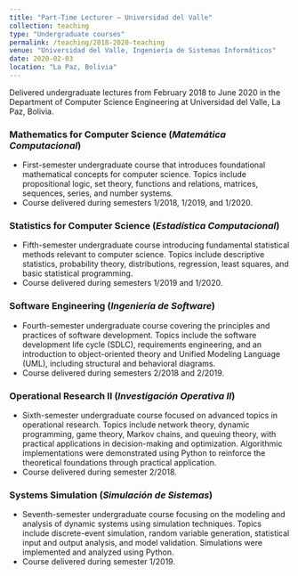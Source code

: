 ```yaml
---
title: "Part-Time Lecturer – Universidad del Valle"
collection: teaching
type: "Undergraduate courses"
permalink: /teaching/2018-2020-teaching
venue: "Universidad del Valle, Ingeniería de Sistemas Informáticos"
date: 2020-02-03
location: "La Paz, Bolivia"
---
```


Delivered undergraduate lectures from February 2018 to June 2020 in the Department of Computer Science Engineering at Universidad del Valle, La Paz, Bolivia.

### Mathematics for Computer Science (*Matemática Computacional*) 
- First-semester undergraduate course that introduces foundational mathematical concepts for computer science. Topics include propositional logic, set theory, functions and relations, matrices, sequences, series, and number systems.
- Course delivered during semesters 1/2018, 1/2019, and 1/2020.


### Statistics for Computer Science (*Estadística Computacional*)  
- Fifth-semester undergraduate course introducing fundamental statistical methods relevant to computer science. Topics include descriptive statistics, probability theory, distributions, regression, least squares, and basic statistical programming.  
- Course delivered during semesters 1/2019 and 1/2020.

### Software Engineering (*Ingeniería de Software*)  
- Fourth-semester undergraduate course covering the principles and practices of software development. Topics include the software development life cycle (SDLC), requirements engineering, and an introduction to object-oriented theory and Unified Modeling Language (UML), including structural and behavioral diagrams.  
- Course delivered during semesters 2/2018 and 2/2019.

### Operational Research II (*Investigación Operativa II*)

- Sixth-semester undergraduate course focused on advanced topics in operational research. Topics include network theory, dynamic programming, game theory, Markov chains, and queuing theory, with practical applications in decision-making and optimization. Algorithmic implementations were demonstrated using Python to reinforce the theoretical foundations through practical application.
- Course delivered during semester 2/2018.

### Systems Simulation (*Simulación de Sistemas*)

- Seventh-semester undergraduate course focusing on the modeling and analysis of dynamic systems using simulation techniques. Topics include discrete-event simulation, random variable generation, statistical input and output analysis, and model validation. Simulations were implemented and analyzed using Python.
- Course delivered during semester 1/2019.
